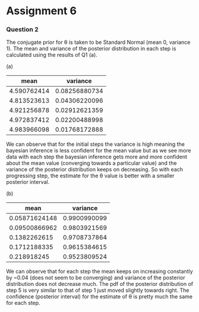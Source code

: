 # Assignment 6

### Question 2
The conjugate prior for θ is taken to be Standard Normal (mean 0, variance 1). The mean and variance of the posterior distribution in each step is calculated using the results of Q1 (a).

(a)

| mean        | variance      |
|-------------|---------------|
| 4.590762414 | 0.08256880734 |
| 4.813523613 | 0.04306220096 |
| 4.921256878 | 0.02912621359 |
| 4.972837412 | 0.02200488998 |
| 4.983966098 | 0.01768172888 |

We can observe that for the initial steps the variance is high meaning the bayesian inference is  less confident for the mean value but as we see more data with each step the bayesian inference gets more and more confident about the mean value (converging towards a particular value) and the variance of the posterior distribution keeps on decreasing. So with each progressing step, the estimate for the θ value is better with a smaller posterior interval.

(b)

| mean          | variance     |
|---------------|--------------|
| 0.05871624148 | 0.9900990099 |
| 0.09500866962 | 0.9803921569 |
| 0.1382262615  | 0.9708737864 |
| 0.1712188335  | 0.9615384615 |
| 0.218918245   | 0.9523809524 |

We can observe that for each step the mean keeps on increasing constantly by ~0.04 (does not seem to be converging) and variance of the posterior distribution does not decrease much. The pdf of the posterior distribution of step 5 is very similar to that of step 1 just moved slightly towards right. The confidence (posterior interval) for the estimate of θ is pretty much the same for each step.
